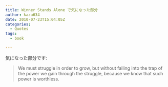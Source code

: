 ```yaml
---
title: Winner Stands Alone で気になった部分
author: kazu634
date: 2010-07-23T15:04:05Z
categories:
  - Quotes
tags:
  - book

---
```

<div class="section">
<p>
    気になった部分です:
</p>
  
<blockquote>
<p>
      We must struggle in order to grow, but without falling into the trap of the power we gain through the struggle, because we know that such power is worthless.
</p>
</blockquote>
</div>
